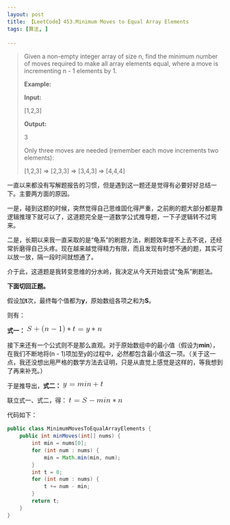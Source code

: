 ```yaml
---
layout: post
title: 【LeetCode】453.Minimum Moves to Equal Array Elements
tags: [算法, ]

---
```


> Given a non-empty integer array of size n, find the minimum number of moves required to make all array elements equal, where a move is incrementing n - 1 elements by 1.
> 
> **Example:**
> 
> **Input:**
> 
> [1,2,3]
> 
> 
> **Output:**
> 
> 3
> 
> Only three moves are needed (remember each move increments two elements):
> 
> [1,2,3]  =>  [2,3,3]  =>  [3,4,3]  =>  [4,4,4]

一直以来都没有写解题报告的习惯，但是遇到这一题还是觉得有必要好好总结一下。主要两方面的原因。

一是，碰到这题的时候，突然觉得自己思维固化得严重，之前刷的题大部分都是靠逻辑推理下就可以了，这道题完全是一道数学公式推导题，一下子逻辑转不过弯来。

二是，长期以来我一直采取的是“龟系”的刷题方法，刷题效率提不上去不说，还经常折磨得自己头疼。现在越来越觉得精力有限，而且发现有时想不通的题，其实可以放一放，隔一段时间就想通了。

介于此，这道题是我转变思维的分水岭，我决定从今天开始尝试“兔系”刷题法。

**下面切回正题。**

假设加**t**次，最终每个值都为**y**，原始数组各项之和为**S**。

则有：

**式一：**
<img src="https://github.com/sofkyle/sofkyle.github.io/blob/master/_posts/image/algorithm/公式一.png?raw=true" />

接下来还有一个公式则不是那么直观。对于原始数组中的最小值（假设为**min**），在我们不断地将(n - 1)项加至y的过程中，必然都包含最小值这一项。（关于这一点，我还没想出用严格的数学方法去证明，只是从直觉上感觉是这样的，等我想到了再来补充。）

于是推导出，**式二：**
<img src="https://github.com/sofkyle/sofkyle.github.io/blob/master/_posts/image/algorithm/公式二.png?raw=true" />

联立式一、式二，得：
<img src="https://github.com/sofkyle/sofkyle.github.io/blob/master/_posts/image/algorithm/联立式.png?raw=true" />

代码如下：
``` java
public class MinimumMovesToEqualArrayElements {
    public int minMoves(int[] nums) {
        int min = nums[0];
        for (int num : nums) {
            min = Math.min(min, num);
        }
        int t = 0;
        for (int num : nums) {
            t += num - min;
        }
        return t;
    }
}
```